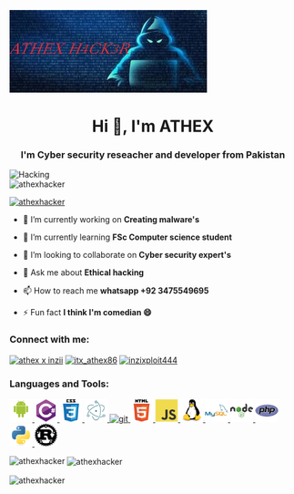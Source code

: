 ![logo](https://github.com/Athexhacker/Athexhacker/blob/main/download%20(2)_1.jpg)
<h1 align="center">Hi 👋, I'm ATHEX</h1>
<h3 align="center">I'm Cyber security reseacher and developer from Pakistan</h3>

<img align="right" alt="Hacking" width="800" src="https://media3.giphy.com/media/v1.Y2lkPTZjMDliOTUyM2poc2Z2c3Z2a3FhcmF5dTN5OWZyeTE5cmxobjNhejRzcnh6ZmxqNCZlcD12MV9naWZzX3NlYXJjaCZjdD1n/lp3GUtG2waC88/source.gif">

<p align="left"> <img src="https://komarev.com/ghpvc/?username=athexhacker&label=Profile%20views&color=0e75b6&style=flat" alt="athexhacker" /> </p>

<p align="left"> <a href="https://github.com/ryo-ma/github-profile-trophy"><img src="https://github-profile-trophy.vercel.app/?username=athexhacker" alt="athexhacker" /></a> </p>

- 🔭 I’m currently working on **Creating malware's**

- 🌱 I’m currently learning **FSc Computer science student**

- 👯 I’m looking to collaborate on **Cyber security expert's**

- 💬 Ask me about **Ethical hacking**

- 📫 How to reach me **whatsapp +92 3475549695**

- ⚡ Fun fact **I think I'm comedian 😄**

<h3 align="left">Connect with me:</h3>
<p align="left">
<a href="https://fb.com/athexxinzii" target="blank"><img align="center" src="https://raw.githubusercontent.com/rahuldkjain/github-profile-readme-generator/master/src/images/icons/Social/facebook.svg" alt="athex x inzii" height="30" width="40" /></a>
<a href="https://instagram.com/itx_athex86" target="blank"><img align="center" src="https://raw.githubusercontent.com/rahuldkjain/github-profile-readme-generator/master/src/images/icons/Social/instagram.svg" alt="itx_athex86" height="30" width="40" /></a>
<a href="https://www.youtube.com/c/inzixploit444" target="blank"><img align="center" src="https://raw.githubusercontent.com/rahuldkjain/github-profile-readme-generator/master/src/images/icons/Social/youtube.svg" alt="inzixploit444" height="30" width="40" /></a>
</p>

<h3 align="left">Languages and Tools:</h3>
<p align="left"> <a href="https://developer.android.com" target="_blank" rel="noreferrer"> <img src="https://raw.githubusercontent.com/devicons/devicon/master/icons/android/android-original-wordmark.svg" alt="android" width="40" height="40"/> </a> <a href="https://www.w3schools.com/cs/" target="_blank" rel="noreferrer"> <img src="https://raw.githubusercontent.com/devicons/devicon/master/icons/csharp/csharp-original.svg" alt="csharp" width="40" height="40"/> </a> <a href="https://www.w3schools.com/css/" target="_blank" rel="noreferrer"> <img src="https://raw.githubusercontent.com/devicons/devicon/master/icons/css3/css3-original-wordmark.svg" alt="css3" width="40" height="40"/> </a> <a href="https://www.electronjs.org" target="_blank" rel="noreferrer"> <img src="https://raw.githubusercontent.com/devicons/devicon/master/icons/electron/electron-original.svg" alt="electron" width="40" height="40"/> </a> <a href="https://git-scm.com/" target="_blank" rel="noreferrer"> <img src="https://www.vectorlogo.zone/logos/git-scm/git-scm-icon.svg" alt="git" width="40" height="40"/> </a> <a href="https://www.w3.org/html/" target="_blank" rel="noreferrer"> <img src="https://raw.githubusercontent.com/devicons/devicon/master/icons/html5/html5-original-wordmark.svg" alt="html5" width="40" height="40"/> </a> <a href="https://developer.mozilla.org/en-US/docs/Web/JavaScript" target="_blank" rel="noreferrer"> <img src="https://raw.githubusercontent.com/devicons/devicon/master/icons/javascript/javascript-original.svg" alt="javascript" width="40" height="40"/> </a> <a href="https://www.linux.org/" target="_blank" rel="noreferrer"> <img src="https://raw.githubusercontent.com/devicons/devicon/master/icons/linux/linux-original.svg" alt="linux" width="40" height="40"/> </a> <a href="https://www.mysql.com/" target="_blank" rel="noreferrer"> <img src="https://raw.githubusercontent.com/devicons/devicon/master/icons/mysql/mysql-original-wordmark.svg" alt="mysql" width="40" height="40"/> </a> <a href="https://nodejs.org" target="_blank" rel="noreferrer"> <img src="https://raw.githubusercontent.com/devicons/devicon/master/icons/nodejs/nodejs-original-wordmark.svg" alt="nodejs" width="40" height="40"/> </a> <a href="https://www.php.net" target="_blank" rel="noreferrer"> <img src="https://raw.githubusercontent.com/devicons/devicon/master/icons/php/php-original.svg" alt="php" width="40" height="40"/> </a> <a href="https://www.python.org" target="_blank" rel="noreferrer"> <img src="https://raw.githubusercontent.com/devicons/devicon/master/icons/python/python-original.svg" alt="python" width="40" height="40"/> </a> <a href="https://www.rust-lang.org" target="_blank" rel="noreferrer"> <img src="https://raw.githubusercontent.com/devicons/devicon/master/icons/rust/rust-plain.svg" alt="rust" width="40" height="40"/> </a> </p>

<p><img align="left" src="https://github-readme-stats.vercel.app/api/top-langs?username=athexhacker&show_icons=true&locale=en&layout=compact" alt="athexhacker" /></p>

<p>&nbsp;<img align="center" src="https://github-readme-stats.vercel.app/api?username=athexhacker&show_icons=true&locale=en" alt="athexhacker" /></p>

<p><img align="center" src="https://github-readme-streak-stats.herokuapp.com/?user=athexhacker&" alt="athexhacker" /></p>

